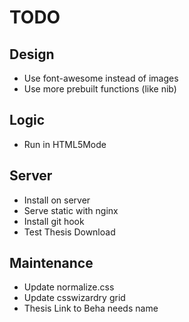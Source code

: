 # TODO

## Design

* Use font-awesome instead of images
* Use more prebuilt functions (like nib)

## Logic

* Run in HTML5Mode

## Server

* Install on server
* Serve static with nginx
* Install git hook
* Test Thesis Download

## Maintenance

* Update normalize.css
* Update csswizardry grid
* Thesis Link to Beha needs name
